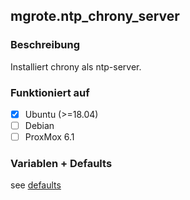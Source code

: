 ## mgrote.ntp_chrony_server

### Beschreibung
Installiert chrony als ntp-server.


### Funktioniert auf
- [x] Ubuntu (>=18.04)
- [ ] Debian
- [ ] ProxMox 6.1

### Variablen + Defaults
see [defaults](./defaults/main.yml)
